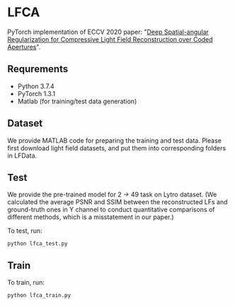 # LFCA
PyTorch implementation of ECCV 2020 paper: "[Deep Spatial-angular Regularization for Compressive Light Field Reconstruction over Coded Apertures](https://arxiv.org/abs/2007.11882)".

## Requrements
- Python 3.7.4
- PyTorch 1.3.1
- Matlab (for training/test data generation)

## Dataset
We provide MATLAB code for preparing the training and test data. Please first download light field datasets, and put them into corresponding folders in LFData.

## Test
We provide the pre-trained model for 2 -> 49 task on Lytro dataset. (We calculated the average PSNR and SSIM between the reconstructed LFs and ground-truth ones in Y channel to conduct quantitative comparisons of different methods, which is a misstatement in our paper.) 

To test, run:
```
python lfca_test.py
```

## Train
To train, run:
```
python lfca_train.py
```
